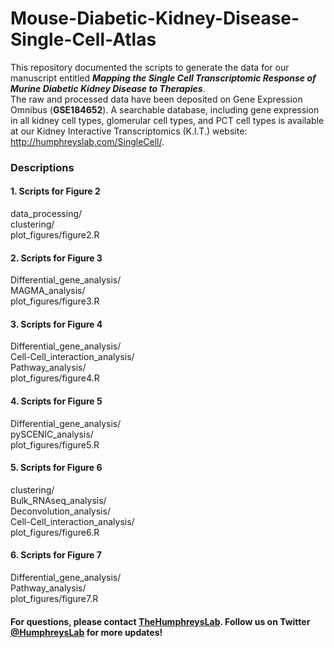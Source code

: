# Mouse-Diabetic-Kidney-Disease-Single-Cell-Atlas
This repository documented the scripts to generate the data for our manuscript entitled ***Mapping the Single Cell Transcriptomic Response of Murine Diabetic Kidney Disease to Therapies***. <link> <br>
The raw and processed data have been deposited on Gene Expression Omnibus (**GSE184652**). A searchable database, including gene expression in all kidney cell types, glomerular cell types, and PCT cell types is available at our Kidney Interactive Transcriptomics (K.I.T.) website: http://humphreyslab.com/SingleCell/.

### Descriptions

#### 1. Scripts for Figure 2<br>
data_processing/<br>
clustering/<br>
plot_figures/figure2.R<br>

#### 2. Scripts for Figure 3<br>
Differential_gene_analysis/<br>
MAGMA_analysis/<br>
plot_figures/figure3.R<br>

#### 3. Scripts for Figure 4<br> 
Differential_gene_analysis/<br>
Cell-Cell_interaction_analysis/<br>
Pathway_analysis/<br>
plot_figures/figure4.R<br>

#### 4. Scripts for Figure 5<br>
Differential_gene_analysis/<br>
pySCENIC_analysis/<br>
plot_figures/figure5.R<br>

#### 5. Scripts for Figure 6<br>
clustering/<br>
Bulk_RNAseq_analysis/<br>
Deconvolution_analysis/<br>
Cell-Cell_interaction_analysis/<br>
plot_figures/figure6.R<br>

#### 6. Scripts for Figure 7<br>
Differential_gene_analysis/<br>
Pathway_analysis/<br>
plot_figures/figure7.R<br>

#### For questions, please contact <a href="http://humphreyslab.com">TheHumphreysLab</a>. Follow us on Twitter <a href="https://twitter.com/HumphreysLab?ref_src=twsrc%5Etfw">@HumphreysLab</a> for more updates!
